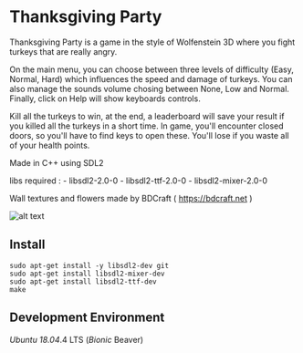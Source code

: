 # Thanksgiving Party

Thanksgiving Party is a game in the style of Wolfenstein 3D where you fight turkeys that are really angry.

On the main menu, you can choose between three levels of difficulty (Easy, Normal, Hard) which influences the speed and damage of turkeys.
You can also manage the sounds volume chosing between None, Low and Normal. Finally, click on Help will show keyboards controls.

Kill all the turkeys to win, at the end, a leaderboard will save your result if you killed all the turkeys in a short time. In game, you'll encounter closed doors, so you'll have to find keys to open these. You'll lose if you waste all of your health points.

Made in C++ using SDL2

libs required :
	- libsdl2-2.0-0
	- libsdl2-ttf-2.0-0
	- libsdl2-mixer-2.0-0

Wall textures and flowers made by BDCraft ( https://bdcraft.net )

![alt text](screenshot.png?raw=true "Screenshot")



## Install

```shell
sudo apt-get install -y libsdl2-dev git
sudo apt-get install libsdl2-mixer-dev
sudo apt-get install libsdl2-ttf-dev
make
```

## Development Environment

*Ubuntu 18.04*.4 LTS (*Bionic* Beaver)

